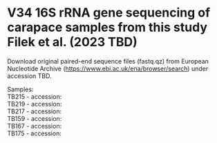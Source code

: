 # V34 16S rRNA gene sequencing of carapace samples from this study Filek et al. (2023 TBD)
  Download original paired-end sequence files (fastq.qz) from European Nucleotide Archive (https://www.ebi.ac.uk/ena/browser/search) under accession TBD.

 Samples:  
 TB215 - accession:  
 TB219 - accession:  
 TB217 - accession:  
 TB159 - accession:  
 TB167 - accession:  
 TB175 - accession:  
